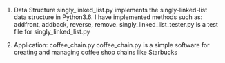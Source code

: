 1. Data Structure
singly_linked_list.py implements the singly-linked-list data structure in Python3.6. 
I have implemented methods such as: addfront, addback, reverse, remove.
singly_linked_list_tester.py is a test file for singly_linked_list.py

2. Application: coffee_chain.py
coffee_chain.py is a simple software for creating and managing coffee shop chains like Starbucks
